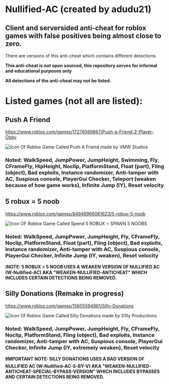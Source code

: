 # Nullified-AC (created by adudu21)
## Client and serversided anti-cheat for roblox games with false positives being almost close to zero.

There are versions of this anti-cheat which contains different detections.

**This anti-cheat is not open sourced, this repository serves for informal and educational purposes only**

**All detections of the anti-cheat may not be listed.**

# Listed games (not all are listed):
## Push A Friend
https://www.roblox.com/games/17276569867/Push-a-Friend-2-Player-Obby

![Icon Of Roblox Game Called Push A Friend made by VMW Studios](https://github.com/user-attachments/assets/a90f6b24-a34e-468c-ac1a-bef334e868b5)

### Noted: WalkSpeed, JumpPower, JumpHeight, Swimming, Fly, CFrameFly, HipHeight, Noclip, PlatformStand, Float (part), Fling (object), Bad exploits, Instance randomizer, Anti-tamper with AC, Suspious console, PlayerGui Checker, Teleport (weaken because of how game works), Infinite Jump (IY), Reset velocity

## 5 robux = 5 noob
https://www.roblox.com/games/84949966061623/5-robux-5-noob

![Icon OF Roblox Game Called Spend 5 ROBUX = SPAWN 5 NOOBS](https://github.com/user-attachments/assets/fbd0792a-1713-45bb-9c9d-106ae831f246)

### Noted: WalkSpeed, JumpPower, JumpHeight, Fly, CFrameFly, Noclip, PlatformStand, Float (part), Fling (object), Bad exploits, Instance randomizer, Anti-tamper with AC, Suspious console, PlayerGui Checker, Infinite Jump (IY, weaken), Reset velocity

**ℹ️NOTE: 5 ROBUX = 5 NOOB USES A WEAKEN VERSION OF NULLIFIED AC (W-Nullified-AC) AKA "WEAKEN-NULLIFIED-ANTICHEAT" WHICH INCLUDES CERTAIN DETECTIONS BEING REMOVED.**

## Silly Donations (Remake in progress)
https://www.roblox.com/games/15605594861/Silly-Donations

![Icon Of Roblox Game Called Silly Donations made by S1lly Productions](https://github.com/user-attachments/assets/ee6c3579-6d8a-42d4-9c8a-8a13bc4d8026)

### Noted: WalkSpeed, JumpPower, JumpHeight, Fly, CFrameFly, Noclip, PlatformStand, Fling (object), Bad exploits, Instance randomizer, Anti-tamper with AC, Suspious console, PlayerGui Checker, Infinite Jump (IY, extremely weaken), Reset velocity

**❗IMPORTANT NOTE: SILLY DONATIONS USES A BAD VERSION OF NULLIFIED AC (W-Nullified-AC-S-BY-V) AKA "WEAKEN-NULLIFIED-ANTICHEAT-SPECIAL-BYPASS-VERSION" WHICH INCLUDES BYPASSES AND CERTAIN DETECTIONS BEING REMOVED.**
